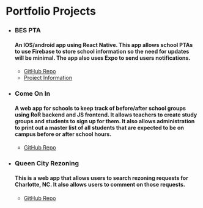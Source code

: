 <h1>Portfolio Projects</h1>


<ul>
  <li>
    <h3>BES PTA</h3>
    <h4>An IOS/android app using React Native. This app allows school PTAs to use Firebase to store school information so the need for updates will be minimal.  The app also uses Expo to send users notifications.</h4>
    <ul>
      <li class="mybuttons"><a class="mybuttons" href="https://github.com/efl7a/BESCalendar">GitHub Repo</a></li>
      <li class="mybuttons"><a class="mybuttons" href="https://efl7a/github.io/BESCalendar">Project Information</a></li>
    </ul>
  </li>
  <li>
    <h3>Come On In</h3>
    <h4>A web app for schools to keep track of before/after school groups using RoR backend and JS frontend.  It allows teachers to create study groups and students to sign up for them.  It also allows administration to print out a master list of all students that are expected to be on campus before or after school hours.</h4>
    <ul>
      <li class="mybuttons"><a class="mybuttons" href="https://github.com/efl7a/come-on-in-with-js">GitHub Repo</a></li>
    </ul>
  </li>
  <li>
    <h3>Queen City Rezoning</h3>
    <h4>This is a web app that allows users to search rezoning requests for Charlotte, NC.  It also allows users to comment on those requests.</h4>
    <ul>
      <li class="mybuttons">
        <a class="mybuttons" href="https://github.com/efl7a/queen-city-rezoning">GitHub Repo</a>
      </li>
    </ul>
  </li>
</ul>
